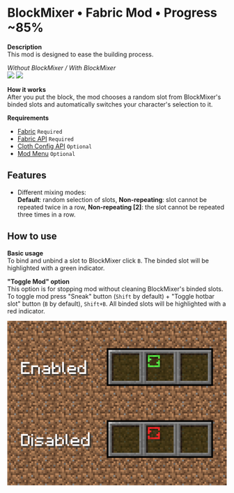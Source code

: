 # BlockMixer • Fabric Mod • Progress **~85%**

**Description**  
This mod is designed to ease the building process.

*Without BlockMixer / With BlockMixer*  
<img src="./media/gif1.gif" width="240"> <img src="./media/gif2.gif" width="240">

**How it works**  
After you put the block, the mod chooses a random slot from BlockMixer's binded slots and automatically switches your character's selection to it.

**Requirements**
- [Fabric](https://fabricmc.net/use/installer/) `Required`
- [Fabric API](https://www.curseforge.com/minecraft/mc-mods/fabric-api/files) `Required`
- [Cloth Config API](https://www.curseforge.com/minecraft/mc-mods/cloth-config/files) `Optional`
- [Mod Menu](https://www.curseforge.com/minecraft/mc-mods/modmenu/files) `Optional`

## Features
- Different mixing modes:  
  **Default**: random selection of slots, **Non-repeating**: slot cannot be repeated twice in a row, **Non-repeating [2]**: the slot cannot be repeated three times in a row.

## How to use

**Basic usage**  
To bind and unbind a slot to BlockMixer click `B`. The binded slot will be highlighted with a green indicator.

**"Toggle Mod" option**  
This option is for stopping mod without cleaning BlockMixer's binded slots. To toggle mod press "Sneak" button (`Shift` by default)  + "Toggle hotbar slot" button (`B` by default), `Shift+B`. All binded slots will be highlighted with a red indicator.

<img src="./media/indguide.png" width="512">
